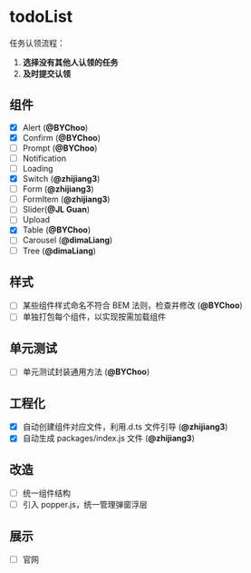 # todoList

任务认领流程：

1. **选择没有其他人认领的任务**
2. **及时提交认领**

## 组件

- [x] Alert (**@BYChoo**)
- [x] Confirm (**@BYChoo**)
- [ ] Prompt (**@BYChoo**)
- [ ] Notification
- [ ] Loading
- [x] Switch (**@zhijiang3**)
- [ ] Form (**@zhijiang3**)
- [ ] FormItem (**@zhijiang3**)
- [ ] Slider(**@JL Guan**)
- [ ] Upload
- [x] Table (**@BYChoo**)
- [ ] Carousel (**@dimaLiang**)
- [ ] Tree (**@dimaLiang**)

## 样式

- [ ] 某些组件样式命名不符合 BEM 法则，检查并修改 (**@BYChoo**)
- [ ] 单独打包每个组件，以实现按需加载组件

## 单元测试

- [ ] 单元测试封装通用方法 (**@BYChoo**)

## 工程化

- [x] 自动创建组件对应文件，利用.d.ts 文件引导 (**@zhijiang3**)
- [x] 自动生成 packages/index.js 文件 (**@zhijiang3**)

## 改造

- [ ] 统一组件结构
- [ ] 引入 popper.js，统一管理弹窗浮层

## 展示

- [ ] 官网
